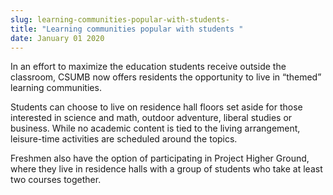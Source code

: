 ```yaml
---
slug: learning-communities-popular-with-students-
title: "Learning communities popular with students "
date: January 01 2020
---
```


 
<p>
  In an effort to maximize the education students receive outside the classroom,
  CSUMB now offers residents the opportunity to live in “themed” learning
  communities.
</p>
<p>
  Students can choose to live on residence hall floors set aside for those
  interested in science and math, outdoor adventure, liberal studies or
  business. While no academic content is tied to the living arrangement,
  leisure-time activities are scheduled around the topics.
</p>
<p>
  Freshmen also have the option of participating in Project Higher Ground, where
  they live in residence halls with a group of students who take at least two
  courses together.
</p>
 
